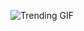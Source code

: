 ![Trending GIF](https://media3.giphy.com/media/v1.Y2lkPThiYjIxNzcyOXdoamt3bHN5dzNhZWNrMWhsNTNkZXNtaDdoazF4d3c4cXVoNWJ5MiZlcD12MV9naWZzX3NlYXJjaCZjdD1n/fryY00CO4xCz4uJuDQ/giphy.gif)
